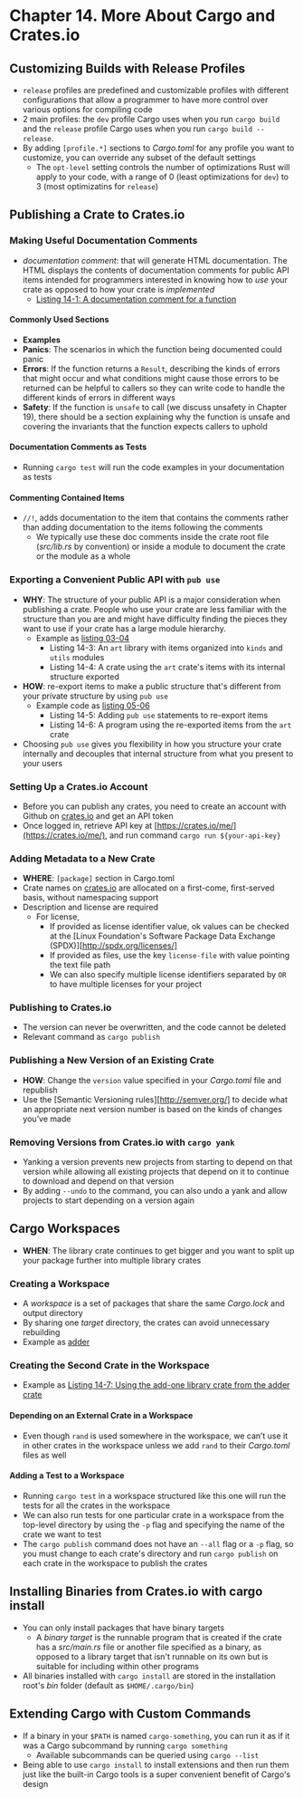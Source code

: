 # Chapter 14. More About Cargo and Crates.io

## Customizing Builds with Release Profiles
- `release` profiles are predefined and customizable profiles with different configurations that allow a programmer to have more control over various options for compiling code
- 2 main profiles: the `dev` profile Cargo uses when you run `cargo build` and the `release` profile Cargo uses when you run `cargo build --release`.
- By adding `[profile.*]` sections to *Cargo.toml* for any profile you want to customize, you can override any subset of the default settings
    - The `opt-level` setting controls the number of optimizations Rust will apply to your code, with a range of 0 (least optimizations for `dev`) to 3 (most optimizatins for `release`)

## Publishing a Crate to Crates.io
### Making Useful Documentation Comments
- *documentation comment*: that will generate HTML documentation. The HTML
displays the contents of documentation comments for public API items intended
for programmers interested in knowing how to *use* your crate as opposed to how
your crate is *implemented*
    - [Listing 14-1: A documentation comment for a function](./listings/_01/src/main.rs)

#### Commonly Used Sections
- **Examples**
- **Panics**: The scenarios in which the function being documented could panic
- **Errors**: If the function returns a `Result`, describing the kinds of
  errors that might occur and what conditions might cause those errors to be
  returned can be helpful to callers so they can write code to handle the
  different kinds of errors in different ways
- **Safety**: If the function is `unsafe` to call (we discuss unsafety in
  Chapter 19), there should be a section explaining why the function is unsafe
  and covering the invariants that the function expects callers to uphold

#### Documentation Comments as Tests
- Running `cargo test` will run the code examples in your documentation as tests

#### Commenting Contained Items
- `//!`, adds documentation to the item that contains the comments rather than adding documentation to the items following the comments
  - We typically use these doc comments inside the crate root file (*src/lib.rs* by convention) or inside a module to document the crate or the module as a whole

### Exporting a Convenient Public API with `pub use`
- **WHY**: The structure of your public API is a major consideration when publishing a
crate. People who use your crate are less familiar with the structure than you
are and might have difficulty finding the pieces they want to use if your crate
has a large module hierarchy.
    - Example as [listing 03-04](./listings/_03_04/src/main.rs)
      - Listing 14-3: An `art` library with items organized into `kinds` and `utils` modules
      - Listing 14-4: A crate using the `art` crate's items with its internal structure exported
- **HOW**: re-export items to make a public structure that's different from your private structure by using `pub use`
    - Example code as [listing 05-06](./listings/_05_06/src/lib.rs)
      - Listing 14-5: Adding `pub use` statements to re-export items
      - Listing 14-6: A program using the re-exported items from the `art` crate
- Choosing `pub use` gives you flexibility in how you structure your crate internally and decouples that internal structure from what you present to your users

### Setting Up a Crates.io Account
- Before you can publish any crates, you need to create an account with Github on [crates.io](https://crates.io/) and get an API token
- Once logged in, retrieve API key at [https://crates.io/me/](https://crates.io/me/), and run command `cargo run ${your-api-key}`

### Adding Metadata to a New Crate
- **WHERE**: `[package]` section in Cargo.toml
- Crate names on [crates.io](https://crates.io/) are allocated on a first-come, first-served basis, without namespacing support
- Description and license are required 
    - For license,
      - If provided as license identifier value, ok values can be checked at the [Linux Foundation's Software Package Data Exchange (SPDX)][http://spdx.org/licenses/]
      - If provided as files, use the key `license-file` with value pointing the text file path
      - We can also specify multiple license identifiers separated by `OR` to have multiple licenses for your project

### Publishing to Crates.io
- The version can never be overwritten, and the code cannot be deleted
- Relevant command as `cargo publish`

### Publishing a New Version of an Existing Crate
- **HOW**: Change the `version` value specified in your *Cargo.toml* file and republish
- Use the [Semantic Versioning rules][http://semver.org/] to decide what an appropriate next version number is based on the kinds of changes you’ve made

### Removing Versions from Crates.io with `cargo yank`
- Yanking a version prevents new projects from starting to depend on that version
while allowing all existing projects that depend on it to continue to download
and depend on that version
- By adding `--undo` to the command, you can also undo a yank and allow projects
to start depending on a version again

## Cargo Workspaces
- **WHEN**: The library crate continues to get bigger and you want to split up your package further into multiple library crates

### Creating a Workspace
- A *workspace* is a set of packages that share the same *Cargo.lock* and output
directory
- By sharing one *target* directory, the crates can avoid unnecessary rebuilding
- Example as [adder](./listings/add/Cargo.toml)

### Creating the Second Crate in the Workspace
- Example as [Listing 14-7: Using the add-one library crate from the adder crate]()

#### Depending on an External Crate in a Workspace
- Even though `rand` is used somewhere in the workspace, we can’t use it in other crates in the workspace unless we add `rand` to their *Cargo.toml* files as well

#### Adding a Test to a Workspace
- Running `cargo test` in a workspace structured like this one will run the tests for all the crates in the workspace
- We can also run tests for one particular crate in a workspace from the top-level directory by using the `-p` flag and specifying the name of the crate we want to test
- The `cargo publish` command does not have an `--all` flag or a `-p` flag, so you must change to each crate's directory and run `cargo publish` on each crate in the workspace to publish the crates

## Installing Binaries from Crates.io with cargo install
- You can only install packages that have binary targets
  - A *binary target* is the runnable program that is created if the crate has a *src/main.rs* file or another file specified as a binary, as opposed to a library target that isn't runnable on its own but is suitable for including within other programs
- All binaries installed with `cargo install` are stored in the installation root's *bin* folder (default as `$HOME/.cargo/bin`)

## Extending Cargo with Custom Commands
- If a binary in your `$PATH` is named `cargo-something`, you can run it as if it was a Cargo subcommand by running `cargo something`
    - Available subcommands can be queried using `cargo --list`
- Being able to use `cargo install` to install extensions and then run them just like the built-in Cargo tools is a super convenient benefit of Cargo's design
